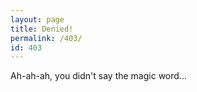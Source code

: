 ```yaml
---
layout: page
title: Denied!
permalink: /403/
id: 403
---
```


Ah-ah-ah, you didn't say the magic word...

